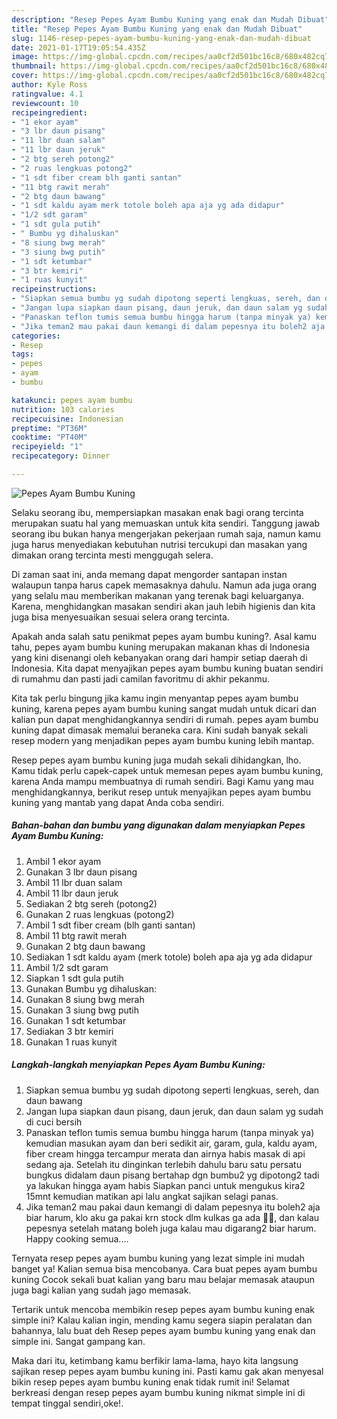 ```yaml
---
description: "Resep Pepes Ayam Bumbu Kuning yang enak dan Mudah Dibuat"
title: "Resep Pepes Ayam Bumbu Kuning yang enak dan Mudah Dibuat"
slug: 1146-resep-pepes-ayam-bumbu-kuning-yang-enak-dan-mudah-dibuat
date: 2021-01-17T19:05:54.435Z
image: https://img-global.cpcdn.com/recipes/aa0cf2d501bc16c8/680x482cq70/pepes-ayam-bumbu-kuning-foto-resep-utama.jpg
thumbnail: https://img-global.cpcdn.com/recipes/aa0cf2d501bc16c8/680x482cq70/pepes-ayam-bumbu-kuning-foto-resep-utama.jpg
cover: https://img-global.cpcdn.com/recipes/aa0cf2d501bc16c8/680x482cq70/pepes-ayam-bumbu-kuning-foto-resep-utama.jpg
author: Kyle Ross
ratingvalue: 4.1
reviewcount: 10
recipeingredient:
- "1 ekor ayam"
- "3 lbr daun pisang"
- "11 lbr duan salam"
- "11 lbr daun jeruk"
- "2 btg sereh potong2"
- "2 ruas lengkuas potong2"
- "1 sdt fiber cream blh ganti santan"
- "11 btg rawit merah"
- "2 btg daun bawang"
- "1 sdt kaldu ayam merk totole boleh apa aja yg ada didapur"
- "1/2 sdt garam"
- "1 sdt gula putih"
- " Bumbu yg dihaluskan"
- "8 siung bwg merah"
- "3 siung bwg putih"
- "1 sdt ketumbar"
- "3 btr kemiri"
- "1 ruas kunyit"
recipeinstructions:
- "Siapkan semua bumbu yg sudah dipotong seperti lengkuas, sereh, dan daun bawang"
- "Jangan lupa siapkan daun pisang, daun jeruk, dan daun salam yg sudah di cuci bersih"
- "Panaskan teflon tumis semua bumbu hingga harum (tanpa minyak ya) kemudian masukan ayam dan beri sedikit air, garam, gula, kaldu ayam, fiber cream hingga tercampur merata dan airnya habis masak di api sedang aja. Setelah itu dinginkan terlebih dahulu baru satu persatu bungkus didalam daun pisang bertahap dgn bumbu2 yg dipotong2 tadi ya lakukan hingga ayam habis Siapkan panci untuk mengukus kira2 15mnt kemudian matikan api lalu angkat sajikan selagi panas."
- "Jika teman2 mau pakai daun kemangi di dalam pepesnya itu boleh2 aja biar harum, klo aku ga pakai krn stock dlm kulkas ga ada 🤭🤭, dan kalau pepesnya setelah matang boleh juga kalau mau digarang2 biar harum. Happy cooking semua...."
categories:
- Resep
tags:
- pepes
- ayam
- bumbu

katakunci: pepes ayam bumbu 
nutrition: 103 calories
recipecuisine: Indonesian
preptime: "PT36M"
cooktime: "PT40M"
recipeyield: "1"
recipecategory: Dinner

---
```



![Pepes Ayam Bumbu Kuning](https://img-global.cpcdn.com/recipes/aa0cf2d501bc16c8/680x482cq70/pepes-ayam-bumbu-kuning-foto-resep-utama.jpg)

Selaku seorang ibu, mempersiapkan masakan enak bagi orang tercinta merupakan suatu hal yang memuaskan untuk kita sendiri. Tanggung jawab seorang ibu bukan hanya mengerjakan pekerjaan rumah saja, namun kamu juga harus menyediakan kebutuhan nutrisi tercukupi dan masakan yang dimakan orang tercinta mesti menggugah selera.

Di zaman  saat ini, anda memang dapat mengorder santapan instan walaupun tanpa harus capek memasaknya dahulu. Namun ada juga orang yang selalu mau memberikan makanan yang terenak bagi keluarganya. Karena, menghidangkan masakan sendiri akan jauh lebih higienis dan kita juga bisa menyesuaikan sesuai selera orang tercinta. 



Apakah anda salah satu penikmat pepes ayam bumbu kuning?. Asal kamu tahu, pepes ayam bumbu kuning merupakan makanan khas di Indonesia yang kini disenangi oleh kebanyakan orang dari hampir setiap daerah di Indonesia. Kita dapat menyajikan pepes ayam bumbu kuning buatan sendiri di rumahmu dan pasti jadi camilan favoritmu di akhir pekanmu.

Kita tak perlu bingung jika kamu ingin menyantap pepes ayam bumbu kuning, karena pepes ayam bumbu kuning sangat mudah untuk dicari dan kalian pun dapat menghidangkannya sendiri di rumah. pepes ayam bumbu kuning dapat dimasak memalui beraneka cara. Kini sudah banyak sekali resep modern yang menjadikan pepes ayam bumbu kuning lebih mantap.

Resep pepes ayam bumbu kuning juga mudah sekali dihidangkan, lho. Kamu tidak perlu capek-capek untuk memesan pepes ayam bumbu kuning, karena Anda mampu membuatnya di rumah sendiri. Bagi Kamu yang mau menghidangkannya, berikut resep untuk menyajikan pepes ayam bumbu kuning yang mantab yang dapat Anda coba sendiri.

<!--inarticleads1-->

##### Bahan-bahan dan bumbu yang digunakan dalam menyiapkan Pepes Ayam Bumbu Kuning:

1. Ambil 1 ekor ayam
1. Gunakan 3 lbr daun pisang
1. Ambil 11 lbr duan salam
1. Ambil 11 lbr daun jeruk
1. Sediakan 2 btg sereh (potong2)
1. Gunakan 2 ruas lengkuas (potong2)
1. Ambil 1 sdt fiber cream (blh ganti santan)
1. Ambil 11 btg rawit merah
1. Gunakan 2 btg daun bawang
1. Sediakan 1 sdt kaldu ayam (merk totole) boleh apa aja yg ada didapur
1. Ambil 1/2 sdt garam
1. Siapkan 1 sdt gula putih
1. Gunakan  Bumbu yg dihaluskan:
1. Gunakan 8 siung bwg merah
1. Gunakan 3 siung bwg putih
1. Gunakan 1 sdt ketumbar
1. Sediakan 3 btr kemiri
1. Gunakan 1 ruas kunyit




<!--inarticleads2-->

##### Langkah-langkah menyiapkan Pepes Ayam Bumbu Kuning:

1. Siapkan semua bumbu yg sudah dipotong seperti lengkuas, sereh, dan daun bawang
1. Jangan lupa siapkan daun pisang, daun jeruk, dan daun salam yg sudah di cuci bersih
1. Panaskan teflon tumis semua bumbu hingga harum (tanpa minyak ya) kemudian masukan ayam dan beri sedikit air, garam, gula, kaldu ayam, fiber cream hingga tercampur merata dan airnya habis masak di api sedang aja. Setelah itu dinginkan terlebih dahulu baru satu persatu bungkus didalam daun pisang bertahap dgn bumbu2 yg dipotong2 tadi ya lakukan hingga ayam habis Siapkan panci untuk mengukus kira2 15mnt kemudian matikan api lalu angkat sajikan selagi panas.
1. Jika teman2 mau pakai daun kemangi di dalam pepesnya itu boleh2 aja biar harum, klo aku ga pakai krn stock dlm kulkas ga ada 🤭🤭, dan kalau pepesnya setelah matang boleh juga kalau mau digarang2 biar harum. Happy cooking semua....




Ternyata resep pepes ayam bumbu kuning yang lezat simple ini mudah banget ya! Kalian semua bisa mencobanya. Cara buat pepes ayam bumbu kuning Cocok sekali buat kalian yang baru mau belajar memasak ataupun juga bagi kalian yang sudah jago memasak.

Tertarik untuk mencoba membikin resep pepes ayam bumbu kuning enak simple ini? Kalau kalian ingin, mending kamu segera siapin peralatan dan bahannya, lalu buat deh Resep pepes ayam bumbu kuning yang enak dan simple ini. Sangat gampang kan. 

Maka dari itu, ketimbang kamu berfikir lama-lama, hayo kita langsung sajikan resep pepes ayam bumbu kuning ini. Pasti kamu gak akan menyesal bikin resep pepes ayam bumbu kuning enak tidak rumit ini! Selamat berkreasi dengan resep pepes ayam bumbu kuning nikmat simple ini di tempat tinggal sendiri,oke!.

